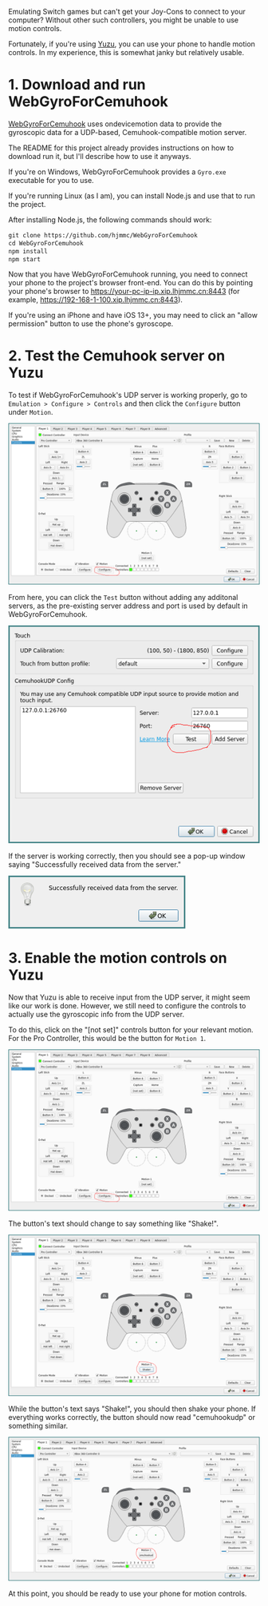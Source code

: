 <!--

---
title: "Yuzu: Using a phone to emulate motion controls"
date: 2022-01-03T18:24:20-08:00
draft: false
tags: ["emulation"]
---

-->

Emulating Switch games but can't get your Joy-Cons to connect to your
computer? Without other such controllers, you might be unable to use motion
controls.

Fortunately, if you're using [Yuzu](https://yuzu-emu.org/), you can use your
phone to handle motion controls. In my experience, this is
somewhat janky but relatively usable.

# 1. Download and run WebGyroForCemuhook

[WebGyroForCemuhook](https://github.com/hjmmc/WebGyroForCemuhook) uses
ondevicemotion data to provide the gyroscopic data for a UDP-based,
Cemuhook-compatible motion server.

The README for this project already provides instructions on how to download
run it, but I'll describe how to use it anyways.

If you're on Windows, WebGyroForCemuhook provides a `Gyro.exe` executable
for you to use.

If you're running Linux (as I am), you can install Node.js and use
that to run the project.

After installing Node.js, the following commands should work:

```
git clone https://github.com/hjmmc/WebGyroForCemuhook
cd WebGyroForCemuhook
npm install
npm start
```
Now that you have WebGyroForCemuhook running, you need to connect your phone
to the project's browser front-end. You can do this by pointing your phone's
browser to https://your-pc-ip-ip.xip.lhjmmc.cn:8443 (for example,
https://192-168-1-100.xip.lhjmmc.cn:8443).

If you're using an iPhone and have iOS 13+, you may need to click an "allow
permission" button to use the phone's gyroscope.

# 2. Test the Cemuhook server on Yuzu

To test if WebGyroForCemuhook's UDP server is working properly, go to
`Emulation > Configure > Controls` and then click the `Configure` button under
`Motion`.

![](motion-configure.png)

From here, you can click the `Test` button without adding any additonal
servers, as the pre-existing server address and port is used by default in
WebGyroForCemuhook.

![](test-button.png)

If the server is working correctly, then you should see a pop-up window saying
"Successfully received data from the server."

![](successful-data.png)

# 3. Enable the motion controls on Yuzu

Now that Yuzu is able to receive input from the UDP server, it might seem like
our work is done. However, we still need to configure the controls to actually
use the gyroscopic info from the UDP server.

To do this, click on the "[not set]" controls button for your relevant motion.
For the Pro Controller, this would be the button for `Motion 1`.

![](motion-configure.png)

The button's text should change to say something like "Shake!".

![](shake.png)

While the button's text says "Shake!", you should then shake your phone. If
everything works correctly, the button should now read "cemuhookudp" or
something similar.

![](cemuhook.png)

At this point, you should be ready to use your phone for motion controls.

